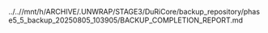 ../..//mnt/h/ARCHIVE/.UNWRAP/STAGE3/DuRiCore/backup_repository/phase5_5_backup_20250805_103905/BACKUP_COMPLETION_REPORT.md